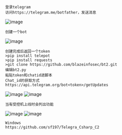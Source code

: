 	登录telegram
	访问https://telegram.me/botfather，发送消息
![image](https://raw.githubusercontent.com/xiaoy-sec/Pentest_Note/master/img/296.png)

	创建一个bot
![image](https://raw.githubusercontent.com/xiaoy-sec/Pentest_Note/master/img/297.png)

	创建完成后返回一个token
	>pip install telepot
	>pip install requests
	>git clone https://github.com/blazeinfosec/bt2.git
	编辑bt2.py
	粘贴token和chatid进脚本
	Chat_id的获取方式
	https://api.telegram.org/bot<token>/getUpdates
![image](https://raw.githubusercontent.com/xiaoy-sec/Pentest_Note/master/img/298.png)
![image](https://raw.githubusercontent.com/xiaoy-sec/Pentest_Note/master/img/299.png)
	
	当有受控机上线时会列出功能
![image](https://raw.githubusercontent.com/xiaoy-sec/Pentest_Note/master/img/300.png)
![image](https://raw.githubusercontent.com/xiaoy-sec/Pentest_Note/master/img/301.png)

	Windows
	https://github.com/sf197/Telegra_Csharp_C2